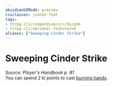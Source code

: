 ```yaml
---
obsidianUIMode: preview
cssclasses: json5e-feat
tags:
- ttrpg-cli/compendium/src/5e/phb
- ttrpg-cli/optional-feature/ed
aliases: ["Sweeping Cinder Strike"]
---
```

# Sweeping Cinder Strike
*Source: Player's Handbook p. 81*  
You can spend 2 ki points to cast [burning hands](3-Mechanics/CLI/spells/burning-hands.md).